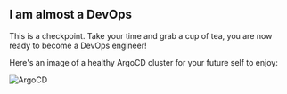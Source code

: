 ## I am almost a DevOps

This is a checkpoint. Take your time and grab a cup of tea, you are now ready to become a DevOps engineer!

Here's an image of a healthy ArgoCD cluster for your future self to enjoy:

![ArgoCD](https://www.portainer.io/hubfs/image-png-Feb-10-2022-11-43-28-00-PM.png)